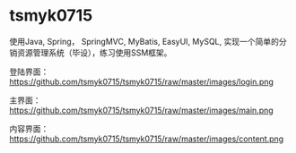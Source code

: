 # tsmyk0715
使用Java,  Spring， SpringMVC, MyBatis,  EasyUI, MySQL, 实现一个简单的分销资源管理系统（毕设），练习使用SSM框架。

登陆界面：
https://github.com/tsmyk0715/tsmyk0715/raw/master/images/login.png

主界面：
https://github.com/tsmyk0715/tsmyk0715/raw/master/images/main.png

内容界面：
https://github.com/tsmyk0715/tsmyk0715/raw/master/images/content.png

